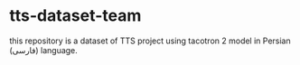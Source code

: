 # tts-dataset-team
this repository is a dataset of TTS project using tacotron 2 model in Persian (فارسی) language.
